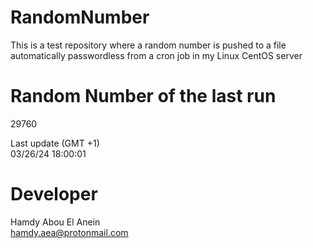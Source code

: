 # RandomNumber    
This is a test repository where a random number is pushed to a file automatically passwordless from a cron job in my Linux CentOS server    
# Random Number of the last run   
29760
      
Last update (GMT +1)    
03/26/24 18:00:01
# Developer    
Hamdy Abou El Anein   
hamdy.aea@protonmail.com
